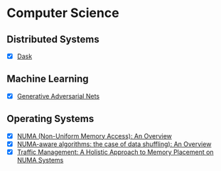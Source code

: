 # Computer Science

## Distributed Systems

  - [X] [Dask](https://conference.scipy.org/proceedings/scipy2015/pdfs/matthew_rocklin.pdf)

## Machine Learning

  - [X] [Generative Adversarial Nets](https://arxiv.org/pdf/1406.2661.pdf)

## Operating Systems

  - [X] [NUMA (Non-Uniform Memory Access): An Overview](https://queue.acm.org/detail.cfm?id=2513149)
  - [X] [NUMA-aware algorithms: the case of data shuffling): An Overview](http://cidrdb.org/cidr2013/Papers/CIDR13_Paper121.pdf)
  - [X] [Traffic Management: A Holistic Approach to Memory Placement on NUMA Systems](http://www.ece.ubc.ca/~sasha/papers/asplos284-dashti.pdf)

